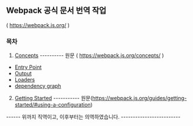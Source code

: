 

## Webpack 공식 문서 번역 작업 

( https://webpack.js.org/ )



### 목차

1. [Concepts](https://github.com/judaihyun/webpack-docs/tree/master/content-ko/concepts/index.md) ---------- 원문 ( https://webpack.js.org/concepts/ ) 
- [Entry Point](https://github.com/judaihyun/webpack-docs/blob/master/content-ko/concepts/entry-points.md)
- [Output](https://github.com/judaihyun/webpack-docs/blob/master/content-ko/concepts/output.md)
- [Loaders](https://github.com/judaihyun/webpack-docs/blob/master/content-ko/concepts/dependency-graph.md)
- [dependency graph](https://github.com/judaihyun/webpack-korean-docs/blob/master/content-ko/concepts/loader.md)


2. [Getting Started](https://github.com/judaihyun/webpack-docs/blob/master/content-ko/guides/getting-started.md) ----------- 원문(https://webpack.js.org/guides/getting-started/#using-a-configuration)

------ 위까지 직역이고, 이후부터는 의역하였습니다. -------------------------
